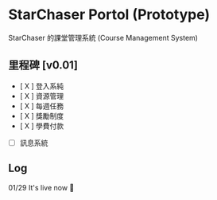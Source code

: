 # StarChaser Portol (Prototype)

StarChaser 的課堂管理系統 (Course Management System)

## 里程碑 [v0.01]

- [ X ] 登入系純
- [ X ] 資源管理
- [ X ] 每週任務
- [ X ] 獎勵制度
- [ X ] 學費付款
- [ ] 訊息系統

## Log

01/29 It's live now 🎉
